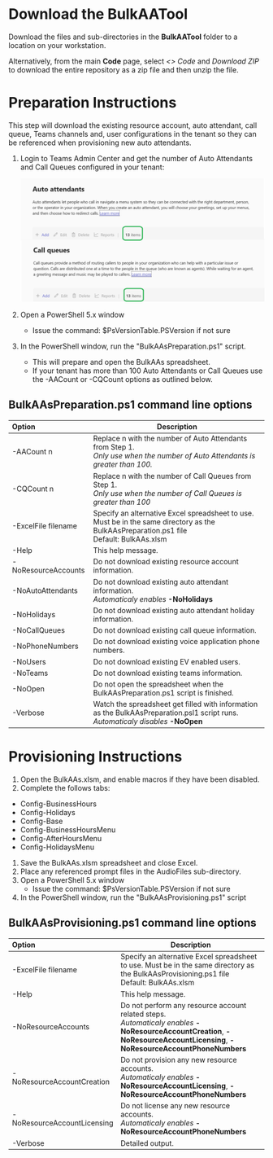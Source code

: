 # Download the BulkAATool

Download the files and sub-directories in the **BulkAATool** folder to a location on your workstation.

Alternatively, from the main **Code** page, select *<> Code* and *Download ZIP* to download the entire repository as a zip file and then unzip the file.

# Preparation Instructions

This step will download the existing resource account, auto attendant, call queue, Teams channels and, user configurations in the tenant so they can be referenced when provisioning new auto attendants.

1. Login to Teams Admin Center and get the number of Auto Attendants and Call Queues configured in your tenant:

   ![Screenshot showing the Teams Admin Center summary table headers for Auto Attendants and Call Queues.](/media/TAC-Number-AA-CQ.png)

1. Open a PowerShell 5.x window
   - Issue the command: $PsVersionTable.PSVersion if not sure
1. In the PowerShell window, run the "BulkAAsPreparation.ps1" script.	
   - This will prepare and open the BulkAAs spreadsheet.
   - If your tenant has more than 100 Auto Attendants or Call Queues use the -AACount or -CQCount options as outlined below.

## BulkAAsPreparation.ps1 command line options

| Option              | Description                                        |
|:--------------------|----------------------------------------------------|
| -AACount n          | Replace n with the number of Auto Attendants from Step 1. <br>*Only use when the number of Auto Attendants is greater than 100.*           |         
| -CQCount n          | Replace n with the number of Call Queues from Step 1. <br>*Only use when the number of Call Queues is greater than 100*                    |
| -ExcelFile filename | Specify an alternative Excel spreadsheet to use. Must be in the same directory as the BulkAAsPreparation.ps1 file<br>Default: BulkAAs.xlsm |
| -Help               | This help message.                                                                                                                         |
| -NoResourceAccounts | Do not download existing resource account information.                                                                                     |
| -NoAutoAttendants   | Do not download existing auto attendant information. <br>*Automaticaly enables*  **-NoHolidays**                                           |
| -NoHolidays         | Do not download existing auto attendant holiday information.                                                                               |
| -NoCallQueues       | Do not download existing call queue information.                                                                                           |
| -NoPhoneNumbers     | Do not download existing voice application phone numbers.                                                                                  |
| -NoUsers            | Do not download existing EV enabled users.                                                                                                 |
| -NoTeams            | Do not download existing teams information.                                                                                                |
| -NoOpen             | Do not open the spreadsheet when the BulkAAsPreparation.ps1 script is finished.                                                            |
| -Verbose            | Watch the spreadsheet get filled with information as the BulkAAsPreparation.psl1 script runs.<br>*Automaticaly disables*  **-NoOpen**      | 

# Provisioning Instructions

1. Open the BulkAAs.xlsm, and enable macros if they have been disabled.
1. Complete the follows tabs:
  - Config-BusinessHours
  - Config-Holidays
  - Config-Base
  - Config-BusinessHoursMenu
  - Config-AfterHoursMenu
  - Config-HolidaysMenu
1. Save the BulkAAs.xlsm spreadsheet and close Excel.
1. Place any referenced prompt files in the AudioFiles sub-directory.
1. Open a PowerShell 5.x window
   - Issue the command: $PsVersionTable.PSVersion if not sure
1. In the PowerShell window, run the "BulkAAsProvisioning.ps1" script

## BulkAAsProvisioning.ps1 command line options

| Option                     | Description                                        |
|:---------------------------|----------------------------------------------------|
| -ExcelFile filename        | Specify an alternative Excel spreadsheet to use. Must be in the same directory as the BulkAAsProvisioning.ps1 file<br>Default: BulkAAs.xlsm |
| -Help                      | This help message.                                                                                                                          |
| -NoResourceAccounts        | Do not perform any resource account related steps. <br>*Automaticaly enables*  **-NoResourceAccountCreation**, **-NoResourceAccountLicensing**, **-NoResourceAccountPhoneNumbers**  |
| -NoResourceAccountCreation | Do not provision any new resource accounts.<br>*Automaticaly enables*  **-NoResourceAccountLicensing**, **-NoResourceAccountPhoneNumbers**  |
| -NoResourceAccountLicensing| Do not license any new resource accounts.<br>*Automaticaly enables*  **-NoResourceAccountPhoneNumbers**                                     |
| -Verbose                   | Detailed output.                                                                                                                            |
